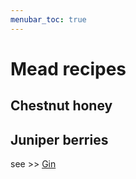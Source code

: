 ```yaml
---
menubar_toc: true
---
```


# Mead recipes

## Chestnut honey

## Juniper berries 
see >> [Gin](Gin.md)
